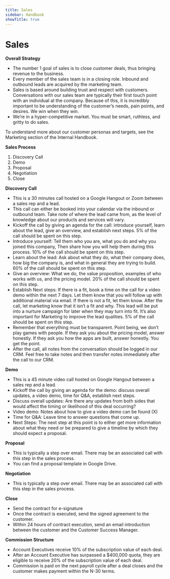 ```yaml
---
title: Sales
sidebar: Handbook
showTitle: true
---
```


# Sales

**Overall Strategy**

- The number 1 goal of sales is to close customer deals, thus bringing revenue to the business.
- Every member of the sales team is in a closing role. Inbound and outbound leads are acquired by the marketing team.
- Sales is based around building trust and respect with customers. Conversations with our sales team are typically their first touch point with an individual at the company. Because of this, it is incredibly important to be understanding of the customer’s needs, pain points, and desires. We win when they win.
- We’re in a hyper-competitive market. You must be smart, ruthless, and gritty to do sales.

To understand more about our customer personas and targets, see the Marketing section of the Internal Handbook.

**Sales Process**

1. Discovery Call
2. Demo
3. Proposal
4. Negotiation
5. Close

**Discovery Call**

- This is a 30 minutes call hosted on a Google Hangout or Zoom between a sales rep and a lead.
- This call can either be booked into your calendar via the inbound or outbound team. Take note of where the lead came from, as the level of knowledge about our products and services will vary.
- Kickoff the call by giving an agenda for the call: introduce yourself, learn about the lead, give an overview, and establish next steps. 5% of the call should be spent on this step.
- Introduce yourself: Tell them who you are, what you do and why you joined this company, Then share how you will help them during this process. 10% of the call should be spent on this step.
- Learn about the lead: Ask about what they do, what their company does, how big the company is, and what in general they are trying to build. 60% of the call should be spent on this step.
- Give an overview: What we do, the value proposition, examples of who works with us, and the pricing model. 20% of the call should be spent on this step.
- Establish Next steps: If there is a fit, book a time on the call for a video demo within the next 7 days. Let them know that you will follow up with additional material via email. If there is not a fit, let them know. After the call, let marketing know that it isn’t a fit and why. This lead will be put into a nurture campaign for later when they may turn into fit. It’s also important for Marketing to improve the lead qualities. 5% of the call should be spent on this step.
- Remember that everything must be transparent. Point being, we don’t play games with people. If they ask you about the pricing model, answer honestly. If they ask you how the apps are built, answer honestly. You get the point.
- After the call, all notes from the conversation should be logged in our CRM. Feel free to take notes and then transfer notes immediately after the call to our CRM.

**Demo**

- This is a 45 minute video call hosted on Google Hangout between a sales rep and a lead.
- Kickoff the call by giving an agenda for the demo: discuss overall updates, a video demo, time for Q&A, establish next steps.
- Discuss overall updates: Are there any updates from both sides that would affect the timing or likelihood of this deal occurring?
- Video demo: Notes about how to give a video demo can be found (X)
- Time for Q&A: Leave time to answer questions that come up.
- Next Steps: The next step at this point is to either get more information about what they need or be prepared to give a timeline by which they should expect a proposal.

**Proposal**

- This is typically a step over email. There may be an associated call with this step in the sales process.
- You can find a proposal template in Google Drive.

**Negotiation**

- This is typically a step over email. There may be an associated call with this step in the sales process.

**Close**

- Send the contract for e-signature
- Once the contract is executed, send the signed agreement to the customer.
- Within 24 hours of contract execution, send an email introduction between the customer and the Customer Success Manager.

**Commission Structure**

- Account Executives receive 10% of the subscription value of each deal.
- After an Account Executive has surpassed a $400,000 quota, they are eligible to receive 20% of the subscription value of each deal.
- Commission is paid on the next payroll cycle after a deal closes and the customer makes payment within the N-30 terms.